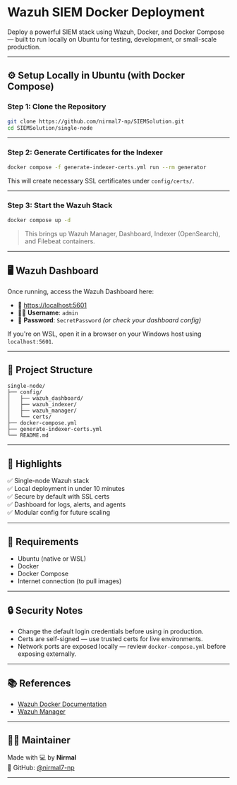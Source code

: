 # Wazuh SIEM Docker Deployment

Deploy a powerful SIEM stack using Wazuh, Docker, and Docker Compose — built to run locally on Ubuntu for testing, development, or small-scale production.

---

## ⚙️ Setup Locally in Ubuntu (with Docker Compose)

### Step 1: Clone the Repository

```bash
git clone https://github.com/nirmal7-np/SIEMSolution.git
cd SIEMSolution/single-node
```

---

### Step 2: Generate Certificates for the Indexer

```bash
docker compose -f generate-indexer-certs.yml run --rm generator
```

This will create necessary SSL certificates under `config/certs/`.

---

### Step 3: Start the Wazuh Stack

```bash
docker compose up -d
```

> This brings up Wazuh Manager, Dashboard, Indexer (OpenSearch), and Filebeat containers.

---

## 🖥️ Wazuh Dashboard

Once running, access the Wazuh Dashboard here:

- 🔗 [https://localhost:5601](https://localhost)
- 🧑‍💻 **Username**: `admin`
- 🔐 **Password**: `SecretPassword` *(or check your dashboard config)*

If you're on WSL, open it in a browser on your Windows host using `localhost:5601`.

---

## 📁 Project Structure

```
single-node/
├── config/
│   ├── wazuh_dashboard/
│   ├── wazuh_indexer/
│   ├── wazuh_manager/
│   └── certs/
├── docker-compose.yml
├── generate-indexer-certs.yml
└── README.md
```

---

## 📌 Highlights

✅ Single-node Wazuh stack  
✅ Local deployment in under 10 minutes  
✅ Secure by default with SSL certs  
✅ Dashboard for logs, alerts, and agents  
✅ Modular config for future scaling

---

## 🧰 Requirements

- Ubuntu (native or WSL)
- Docker
- Docker Compose
- Internet connection (to pull images)

---

## 🔒 Security Notes

- Change the default login credentials before using in production.
- Certs are self-signed — use trusted certs for live environments.
- Network ports are exposed locally — review `docker-compose.yml` before exposing externally.

---

## 📚 References

- [Wazuh Docker Documentation](https://documentation.wazuh.com/current/deployment-options/docker/wazuh-container.html)
- [Wazuh Manager](https://documentation.wazuh.com/current/user-manual/index.html)

---

## 👨‍💻 Maintainer

Made with 💻 by **Nirmal**  
🔗 GitHub: [@nirmal7-np](https://github.com/nirmal7-np)

---
